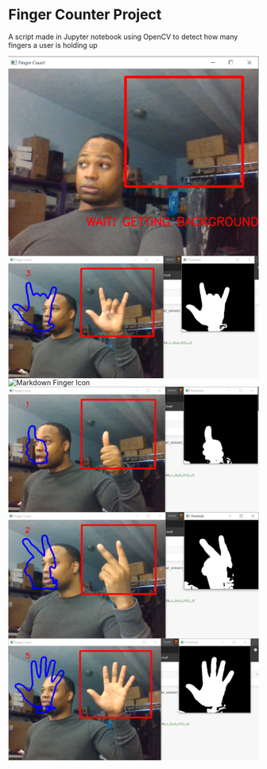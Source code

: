 <h1>Finger Counter Project</h1>
<p>A script made in Jupyter notebook using OpenCV to detect how many fingers a user is holding up</p> 
<img src='Screenshot (55).png' alt='Markdown Finger Icon' style='float:left; margin-right: 10px;'/>
<img src='Screenshot (56).png' alt='Markdown Finger Icon' style='float:left; margin-right: 10px;'/>
<img src='Screenshot (57).png' alt='Markdown Finger Icon' style='float:left; margin-right: 10px;'/>
<img src='Screenshot (58).png' alt='Markdown Finger Icon' style='float:left; margin-right: 10px;'/>
<img src='Screenshot (60).png' alt='Markdown Finger Icon' style='float:left; margin-right: 10px;'/>
<img src='Screenshot (61).png' alt='Markdown Finger Icon' style='float:left; margin-right: 10px;'/>
